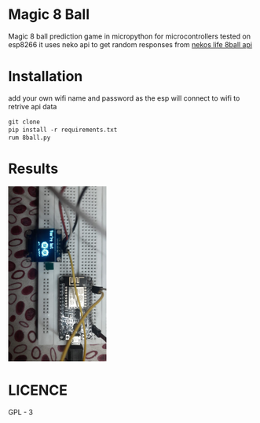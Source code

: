 # Magic 8 Ball
Magic 8 ball prediction game in micropython for microcontrollers tested on esp8266 it uses neko api to get random responses from [nekos life 8ball api](https://nekos.life/api/v2/8ball)
# Installation
add your own wifi name and password as the esp will connect to wifi to retrive api data
```
git clone
pip install -r requirements.txt
rum 8ball.py
```

# Results

<img src="./image.png" height=auto width=200>


# LICENCE

GPL - 3